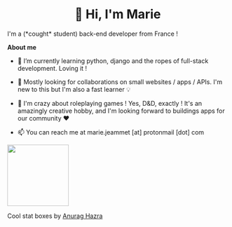 <h1 align="center">👋 Hi, I'm Marie</h1>

I'm a (\*cought\* student) back-end developer from France ! 

**About me**

- 🌱 I’m currently learning python, django and the ropes of full-stack development. Loving it !

- 💼 Mostly looking for collaborations on small websites / apps / APIs. I'm new to this but I'm also a fast learner 💡

- 🎲 I'm crazy about roleplaying games ! Yes, D&D, exactly ! It's an amazingly creative hobby, and I'm looking forward to buildings apps for our community ♥️

- 📫 You can reach me at marie.jeammet [at] protonmail [dot] com 

<!---
<a href="https://github.com/anuraghazra/github-readme-stats">
  <img height='140' align="center" src="https://github-readme-stats.vercel.app/api?username=mjeammet&show_icons=true&theme=gruvbox&count_private=true" />
</a>
--->
<a href="https://github.com/anuraghazra/github-readme-stats">
  <img height='140' align="center" src="https://github-readme-stats.vercel.app/api/top-langs/?username=mjeammet&layout=compact&langs_count=6&theme=gruvbox" />
</a>

Cool stat boxes by [Anurag Hazra](https://github.com/anuraghazra/github-readme-stats)

<!---
mjeammet/mjeammet is a ✨ special ✨ repository because its `README.md` (this file) appears on your GitHub profile.
You can click the Preview link to take a look at your changes.
--->

